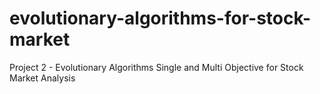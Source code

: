 # evolutionary-algorithms-for-stock-market
Project 2 - Evolutionary Algorithms Single and Multi Objective for Stock Market Analysis
